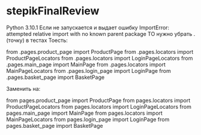 # stepikFinalReview
Python 3.10.1
Если не запускается и выдает ошибку ImportError: attempted relative import with no known parent package
ТО нужно убрать . (точку) в тестах
Тоесть:

from .pages.product_page import ProductPage
from .pages.locators import ProductPageLocators
from .pages.locators import LoginPageLocators
from .pages.main_page import MainPage
from .pages.locators import MainPageLocators
from .pages.login_page import LoginPage
from .pages.basket_page import BasketPage

Заменить на:

from pages.product_page import ProductPage
from pages.locators import ProductPageLocators
from pages.locators import LoginPageLocators
from pages.main_page import MainPage
from pages.locators import MainPageLocators
from pages.login_page import LoginPage
from pages.basket_page import BasketPage
